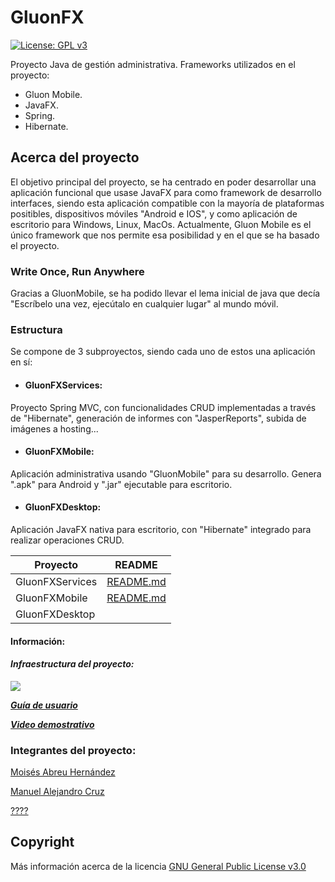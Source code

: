 # GluonFX
[![License: GPL v3](https://img.shields.io/badge/License-GPLv3-blue.svg)](https://www.gnu.org/licenses/gpl-3.0)

Proyecto Java de gestión administrativa. Frameworks utilizados en el proyecto: 

  - Gluon Mobile.
  - JavaFX.
  - Spring.
  - Hibernate.

## Acerca del proyecto

El objetivo principal del proyecto, se ha centrado en poder desarrollar una aplicación funcional que usase JavaFX para como framework de desarrollo interfaces, siendo esta aplicación compatible con la mayoría de plataformas positibles,  dispositivos móviles "Android e IOS", y como aplicación de escritorio para Windows, Linux, MacOs.  Actualmente, Gluon Mobile es el único framework que nos permite esa posibilidad y en el que se ha basado el proyecto. 

###  Write Once, Run Anywhere 

Gracias a GluonMobile, se ha podido llevar el lema inicial de java que decía "Escríbelo una vez, ejecútalo en cualquier lugar" al mundo móvil. 

###  Estructura

Se compone de 3 subproyectos, siendo cada uno de estos una aplicación en sí: 

- ####  GluonFXServices: 
Proyecto Spring MVC, con funcionalidades CRUD implementadas a través de "Hibernate", generación de informes con "JasperReports", subida de imágenes a hosting...

- #### GluonFXMobile: 
Aplicación administrativa usando "GluonMobile" para su desarrollo. Genera ".apk"  para Android y ".jar" ejecutable para escritorio. 

- #### GluonFXDesktop: 
Aplicación JavaFX nativa para escritorio, con "Hibernate" integrado para realizar operaciones CRUD.


| Proyecto        | README                                                       |
| --------------- | ------------------------------------------------------------ |
| GluonFXServices | [README.md](https://github.com/dam-dad/GluonFX/blob/master/GluonFXMobile/README.md) |
| GluonFXMobile   | [README.md](https://github.com/dam-dad/GluonFX/blob/master/ServicesGluonFX/README.md) |
| GluonFXDesktop  |                                                              |

####  Información:

#### ***Infraestructura del proyecto:***

![](https://i.imgur.com/rwity11.png)



***[Guía de usuario](https://www.moimah.com/gluonfx/help.htm)***

***[Video demostrativo](https://drive.google.com/file/d/1N-r2v404qMUoTKJ7auYI3KDwAvFQm5Ie/view?usp=sharing)***



### **Integrantes del proyecto:**

[Moisés Abreu Hernández](https://github.com/moimah)

[Manuel Alejandro Cruz](https://github.com/blackbacil)

[????](https://bukitei.com)

## Copyright

Más información acerca de la licencia [GNU General Public License v3.0](https://github.com/dam-dad/GluonFX/blob/master/LICENSE) 